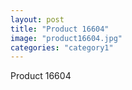 ```yaml
---
layout: post
title: "Product 16604"
image: "product16604.jpg"
categories: "category1"
---
```

Product 16604
